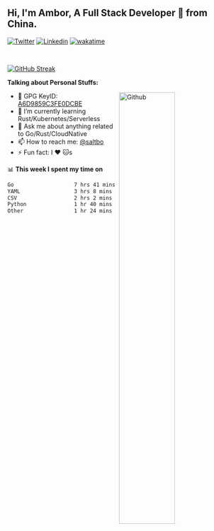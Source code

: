 ## Hi, I'm Ambor, A Full Stack Developer 🚀 from China.

[![Twitter](https://img.shields.io/badge/-saltbo-1ca0f1?style=flat&logo=twitter&logoColor=white)](https://twitter.com/rdsaltbo)
[![Linkedin](https://img.shields.io/badge/-saltbo-blue?style=flat&logo=Linkedin&logoColor=white)](https://www.linkedin.com/in/saltbo/)
[![wakatime](https://wakatime.com/badge/user/f82b1c77-faab-48cd-aef5-a12c0aff104b.svg)](https://wakatime.com/@f82b1c77-faab-48cd-aef5-a12c0aff104b)

&nbsp;  

[![GitHub Streak](http://github-readme-streak-stats.herokuapp.com?user=saltbo&hide_border=true&date_format=M%20j%5B%2C%20Y%5D)](https://git.io/streak-stats)

**Talking about Personal Stuffs:**
<!-- Any image aligned to the right. Beware the width  -->
<img width="50%" align="right" alt="Github" src="https://raw.githubusercontent.com/saltbo/saltbo/master/images/git-header.svg" />

- 🤘 GPG KeyID: [A6D9859C3FE0DCBE](https://saltbo.cn/pgp_keys.asc)
- 🌱 I’m currently learning Rust/Kubernetes/Serverless
- 💬 Ask me about anything related to Go/Rust/CloudNative
- 📫 How to reach me: [@saltbo](https://t.me/saltbo)
- ⚡ Fun fact: I :heart: :cat:s


📊 **This week I spent my time on**
<!--START_SECTION:waka-->

```txt
Go                   7 hrs 41 mins   ███████████░░░░░░░░░░░░░░   44.38 %
YAML                 3 hrs 8 mins    ████▓░░░░░░░░░░░░░░░░░░░░   18.13 %
CSV                  2 hrs 2 mins    ███░░░░░░░░░░░░░░░░░░░░░░   11.74 %
Python               1 hr 40 mins    ██▒░░░░░░░░░░░░░░░░░░░░░░   09.66 %
Other                1 hr 24 mins    ██░░░░░░░░░░░░░░░░░░░░░░░   08.16 %
```

<!--END_SECTION:waka-->
